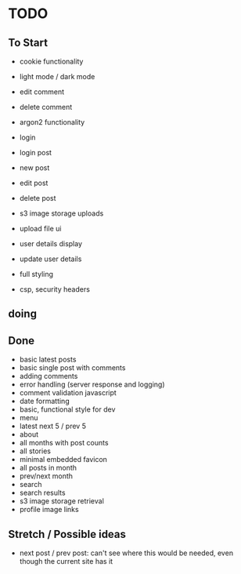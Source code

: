 # TODO

## To Start

- cookie functionality
- light mode / dark mode

- edit comment
- delete comment

- argon2 functionality
- login
- login post

- new post
- edit post
- delete post

- s3 image storage uploads
- upload file ui

- user details display
- update user details

- full styling
- csp, security headers

## doing


## Done

- basic latest posts
- basic single post with comments
- adding comments
- error handling (server response and logging)
- comment validation javascript
- date formatting
- basic, functional style for dev
- menu
- latest next 5 / prev 5
- about
- all months with post counts
- all stories
- minimal embedded favicon
- all posts in month
- prev/next month
- search
- search results
- s3 image storage retrieval
- profile image links

## Stretch / Possible ideas

- next post / prev post: can't see where this would be needed, even though the current site has it